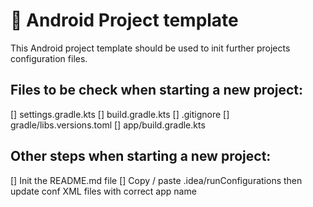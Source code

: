 # 📱 Android Project template

This Android project template should be used to init further projects configuration files.

## Files to be check when starting a new project:

[] settings.gradle.kts
[] build.gradle.kts
[] .gitignore
[] gradle/libs.versions.toml
[] app/build.gradle.kts

## Other steps when starting a new project:

[] Init the README.md file
[] Copy / paste .idea/runConfigurations then update conf XML files with correct app name